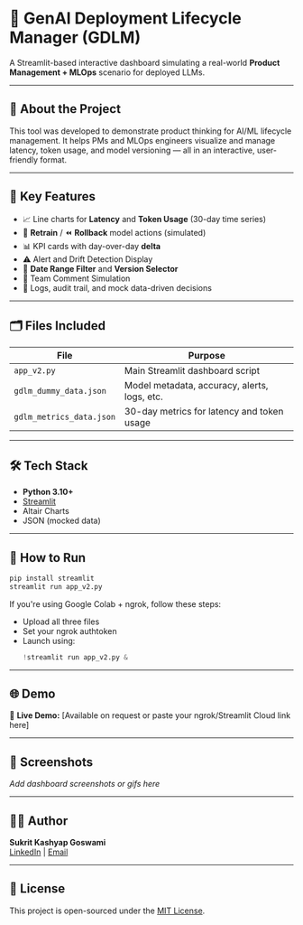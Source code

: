# 🧠 GenAI Deployment Lifecycle Manager (GDLM)

A Streamlit-based interactive dashboard simulating a real-world **Product Management + MLOps** scenario for deployed LLMs.

---

## 🚀 About the Project

This tool was developed to demonstrate product thinking for AI/ML lifecycle management. It helps PMs and MLOps engineers visualize and manage latency, token usage, and model versioning — all in an interactive, user-friendly format.

---

## 🎯 Key Features

- 📈 Line charts for **Latency** and **Token Usage** (30-day time series)
- 🔁 **Retrain** / ⏪ **Rollback** model actions (simulated)
- 📊 KPI cards with day-over-day **delta**
- ⚠️ Alert and Drift Detection Display
- 📅 **Date Range Filter** and **Version Selector**
- 💬 Team Comment Simulation
- 🧪 Logs, audit trail, and mock data-driven decisions

---

## 🗂️ Files Included

| File                  | Purpose                                          |
|-----------------------|--------------------------------------------------|
| `app_v2.py`           | Main Streamlit dashboard script                  |
| `gdlm_dummy_data.json`| Model metadata, accuracy, alerts, logs, etc.     |
| `gdlm_metrics_data.json` | 30-day metrics for latency and token usage   |

---

## 🛠️ Tech Stack

- **Python 3.10+**
- [Streamlit](https://streamlit.io/)
- Altair Charts
- JSON (mocked data)

---

## 🧪 How to Run

```bash
pip install streamlit
streamlit run app_v2.py
```

If you're using Google Colab + ngrok, follow these steps:
- Upload all three files
- Set your ngrok authtoken
- Launch using:
  ```python
  !streamlit run app_v2.py &
  ```

---

## 🌐 Demo

🔗 **Live Demo:** [Available on request or paste your ngrok/Streamlit Cloud link here]

---

## 📸 Screenshots

_Add dashboard screenshots or gifs here_

---

## 👨‍💻 Author

**Sukrit Kashyap Goswami**  
[LinkedIn](https://www.linkedin.com/in/sukritgoswami) | [Email](mailto:sukrit@email.com)

---

## 📘 License

This project is open-sourced under the [MIT License](LICENSE).
